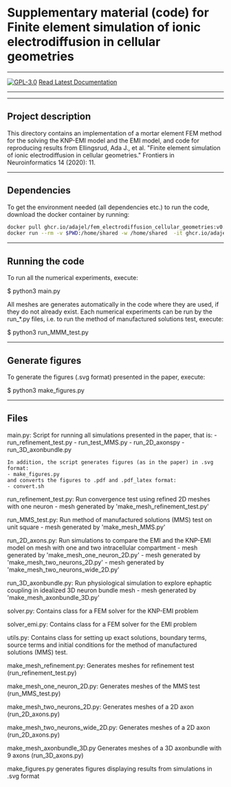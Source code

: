 # Supplementary material (code) for Finite element simulation of ionic electrodiffusion in cellular geometries
_________________

[![GPL-3.0](https://img.shields.io/github/license/adajel/fem_electrodiffusion_cellular_geometries)](LICENSE)
[Read Latest Documentation](https://adajel.github.io/fem_electrodiffusion_cellular_geometries/)
_________________

------------------------------------------------------------------------------
Project description
------------------------------------------------------------------------------
This directory contains an implementation of a mortar element FEM method for
the solving the KNP-EMI model and the EMI model, and code for reproducing
results from Ellingsrud, Ada J., et al. "Finite element simulation of ionic
electrodiffusion in cellular geometries." Frontiers in Neuroinformatics 14
(2020): 11.

------------------------------------------------------------------------------
Dependencies
------------------------------------------------------------------------------
To get the environment needed (all dependencies etc.) to run the code, download
the docker container by running:


```bash
docker pull ghcr.io/adajel/fem_electrodiffusion_cellular_geometries:v0.1.1
docker run --rm -v $PWD:/home/shared -w /home/shared  -it ghcr.io/adajel/fem_electrodiffusion_cellular_geometries:v0.1.1
```

------------------------------------------------------------------------------
Running the code
------------------------------------------------------------------------------
To run all the numerical experiments, execute:

$ python3 main.py

All meshes are generates automatically in the code where they are used, if they
do not already exist. Each numerical experiments can be run by the run_*.py
files, i.e. to run the method of manufactured solutions test, execute:

$ python3 run_MMM_test.py

------------------------------------------------------------------------------
Generate figures
------------------------------------------------------------------------------
To generate the figures (.svg format) presented in the paper, execute:

$ python3 make_figures.py

------------------------------------------------------------------------------
Files
------------------------------------------------------------------------------
main.py:
    Script for running all simulations presented in the paper, that is:
    - run_refinement_test.py
    - run_test_MMS.py
    - run_2D_axonspy
    - run_3D_axonbundle.py

    In addition, the script generates figures (as in the paper) in .svg format:
    - make_figures.py 
    and converts the figures to .pdf and .pdf_latex format:
    - convert.sh

run_refinement_test.py:
    Run convergence test using refined 2D meshes with one neuron
    - mesh generated by 'make_mesh_refinement_test.py'

run_MMS_test.py:
    Run method of manufactured solutions (MMS) test on unit square
    - mesh generated by 'make_mesh_MMS.py'

run_2D_axons.py:
    Run simulations to compare the EMI and the KNP-EMI model on mesh with one
    and two intracellular compartment
    - mesh generated by 'make_mesh_one_neuron_2D.py'
    - mesh generated by 'make_mesh_two_neurons_2D.py'
    - mesh generated by 'make_mesh_two_neurons_wide_2D.py'

run_3D_axonbundle.py:
    Run physiological simulation to explore ephaptic coupling in idealized
    3D neuron bundle mesh
    - mesh generated by 'make_mesh_axonbundle_3D.py'

solver.py:
    Contains class for a FEM solver for the KNP-EMI problem

solver_emi.py:
    Contains class for a FEM solver for the EMI problem

utils.py:
    Contains class for setting up exact solutions, boundary terms, source terms
    and initial conditions for the method of manufactured solutions (MMS) test.

make_mesh_refinement.py:
    Generates meshes for refinement test (run_refinement_test.py)

make_mesh_one_neuron_2D.py:
    Generates meshes of the MMS test (run_MMS_test.py)

make_mesh_two_neurons_2D.py:
    Generates meshes of a 2D axon (run_2D_axons.py)

make_mesh_two_neurons_wide_2D.py:
    Generates meshes of a 2D axon (run_2D_axons.py)

make_mesh_axonbundle_3D.py
    Generates meshes of a 3D axonbundle with 9 axons (run_3D_axons.py)

make_figures.py
    generates figures displaying results from simulations in .svg format
